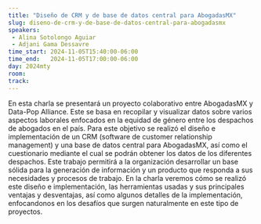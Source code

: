```yaml
---
title: "Diseño de CRM y de base de datos central para AbogadasMX"
slug: diseno-de-crm-y-de-base-de-datos-central-para-abogadasmx
speakers:
 - Alina Sotolongo Aguiar
 - Adjani Gama Dessavre
time_start: 2024-11-05T15:40:00-06:00
time_end:   2024-11-05T17:00:00-06:00
day: 2024mty
room: 
track: 
---
```


En esta charla se presentará un proyecto colaborativo entre AbogadasMX y Data-Pop Alliance. Este se basa en recopilar y visualizar datos sobre varios aspectos laborales enfocados en la equidad de género entre los despachos de abogados en el país.  Para este objetivo se realizó el diseño e implementación de un CRM (software de customer relationship management) y una base de datos central para AbogadasMX, así como el cuestionario mediante el cual se podrán obtener los datos de los diferentes despachos. Este trabajo permitirá a la organización desarrollar un base sólida para la generación de información y un producto que responda a sus necesidades y procesos de trabajo. En la charla veremos cómo se realizó este diseño e implementación, las herramientas usadas y sus principales ventajas y desventajas, así como algunos detalles de la implementación, enfocandonos en los desafíos que surgen naturalmente en este tipo de proyectos.


